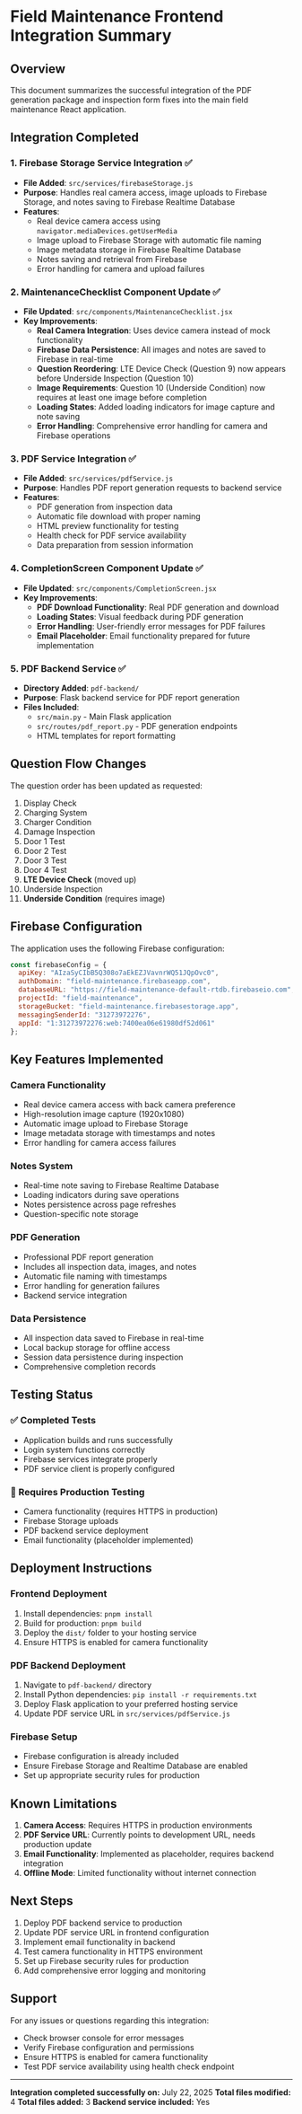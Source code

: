 # Field Maintenance Frontend Integration Summary

## Overview
This document summarizes the successful integration of the PDF generation package and inspection form fixes into the main field maintenance React application.

## Integration Completed

### 1. Firebase Storage Service Integration ✅
- **File Added**: `src/services/firebaseStorage.js`
- **Purpose**: Handles real camera access, image uploads to Firebase Storage, and notes saving to Firebase Realtime Database
- **Features**:
  - Real device camera access using `navigator.mediaDevices.getUserMedia`
  - Image upload to Firebase Storage with automatic file naming
  - Image metadata storage in Firebase Realtime Database
  - Notes saving and retrieval from Firebase
  - Error handling for camera and upload failures

### 2. MaintenanceChecklist Component Update ✅
- **File Updated**: `src/components/MaintenanceChecklist.jsx`
- **Key Improvements**:
  - **Real Camera Integration**: Uses device camera instead of mock functionality
  - **Firebase Data Persistence**: All images and notes are saved to Firebase in real-time
  - **Question Reordering**: LTE Device Check (Question 9) now appears before Underside Inspection (Question 10)
  - **Image Requirements**: Question 10 (Underside Condition) now requires at least one image before completion
  - **Loading States**: Added loading indicators for image capture and note saving
  - **Error Handling**: Comprehensive error handling for camera and Firebase operations

### 3. PDF Service Integration ✅
- **File Added**: `src/services/pdfService.js`
- **Purpose**: Handles PDF report generation requests to backend service
- **Features**:
  - PDF generation from inspection data
  - Automatic file download with proper naming
  - HTML preview functionality for testing
  - Health check for PDF service availability
  - Data preparation from session information

### 4. CompletionScreen Component Update ✅
- **File Updated**: `src/components/CompletionScreen.jsx`
- **Key Improvements**:
  - **PDF Download Functionality**: Real PDF generation and download
  - **Loading States**: Visual feedback during PDF generation
  - **Error Handling**: User-friendly error messages for PDF failures
  - **Email Placeholder**: Email functionality prepared for future implementation

### 5. PDF Backend Service ✅
- **Directory Added**: `pdf-backend/`
- **Purpose**: Flask backend service for PDF report generation
- **Files Included**:
  - `src/main.py` - Main Flask application
  - `src/routes/pdf_report.py` - PDF generation endpoints
  - HTML templates for report formatting

## Question Flow Changes

The question order has been updated as requested:

1. Display Check
2. Charging System
3. Charger Condition
4. Damage Inspection
5. Door 1 Test
6. Door 2 Test
7. Door 3 Test
8. Door 4 Test
9. **LTE Device Check** (moved up)
10. Underside Inspection
11. **Underside Condition** (requires image)

## Firebase Configuration

The application uses the following Firebase configuration:
```javascript
const firebaseConfig = {
  apiKey: "AIzaSyCIbB5Q308o7aEkEZJVavnrWQ51JQpOvc0",
  authDomain: "field-maintenance.firebaseapp.com",
  databaseURL: "https://field-maintenance-default-rtdb.firebaseio.com",
  projectId: "field-maintenance",
  storageBucket: "field-maintenance.firebasestorage.app",
  messagingSenderId: "31273972276",
  appId: "1:31273972276:web:7400ea06e61980df52d061"
};
```

## Key Features Implemented

### Camera Functionality
- Real device camera access with back camera preference
- High-resolution image capture (1920x1080)
- Automatic image upload to Firebase Storage
- Image metadata storage with timestamps and notes
- Error handling for camera access failures

### Notes System
- Real-time note saving to Firebase Realtime Database
- Loading indicators during save operations
- Notes persistence across page refreshes
- Question-specific note storage

### PDF Generation
- Professional PDF report generation
- Includes all inspection data, images, and notes
- Automatic file naming with timestamps
- Error handling for generation failures
- Backend service integration

### Data Persistence
- All inspection data saved to Firebase in real-time
- Local backup storage for offline access
- Session data persistence during inspection
- Comprehensive completion records

## Testing Status

### ✅ Completed Tests
- Application builds and runs successfully
- Login system functions correctly
- Firebase services integrate properly
- PDF service client is properly configured

### 🔄 Requires Production Testing
- Camera functionality (requires HTTPS in production)
- Firebase Storage uploads
- PDF backend service deployment
- Email functionality (placeholder implemented)

## Deployment Instructions

### Frontend Deployment
1. Install dependencies: `pnpm install`
2. Build for production: `pnpm build`
3. Deploy the `dist/` folder to your hosting service
4. Ensure HTTPS is enabled for camera functionality

### PDF Backend Deployment
1. Navigate to `pdf-backend/` directory
2. Install Python dependencies: `pip install -r requirements.txt`
3. Deploy Flask application to your preferred hosting service
4. Update PDF service URL in `src/services/pdfService.js`

### Firebase Setup
- Firebase configuration is already included
- Ensure Firebase Storage and Realtime Database are enabled
- Set up appropriate security rules for production

## Known Limitations

1. **Camera Access**: Requires HTTPS in production environments
2. **PDF Service URL**: Currently points to development URL, needs production update
3. **Email Functionality**: Implemented as placeholder, requires backend integration
4. **Offline Mode**: Limited functionality without internet connection

## Next Steps

1. Deploy PDF backend service to production
2. Update PDF service URL in frontend configuration
3. Implement email functionality in backend
4. Test camera functionality in HTTPS environment
5. Set up Firebase security rules for production
6. Add comprehensive error logging and monitoring

## Support

For any issues or questions regarding this integration:
- Check browser console for error messages
- Verify Firebase configuration and permissions
- Ensure HTTPS is enabled for camera functionality
- Test PDF service availability using health check endpoint

---

**Integration completed successfully on:** July 22, 2025
**Total files modified:** 4
**Total files added:** 3
**Backend service included:** Yes

